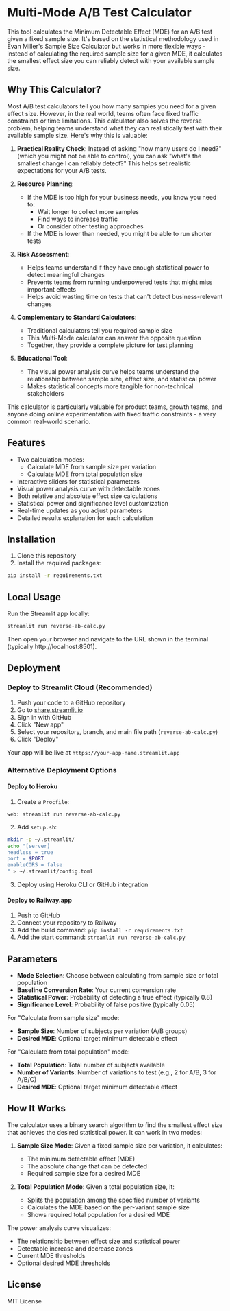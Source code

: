 # Multi-Mode A/B Test Calculator

This tool calculates the Minimum Detectable Effect (MDE) for an A/B test given a fixed sample size. It's based on the statistical methodology used in Evan Miller's Sample Size Calculator but works in more flexible ways - instead of calculating the required sample size for a given MDE, it calculates the smallest effect size you can reliably detect with your available sample size.

## Why This Calculator?

Most A/B test calculators tell you how many samples you need for a given effect size. However, in the real world, teams often face fixed traffic constraints or time limitations. This calculator also solves the reverse problem, helping teams understand what they can realistically test with their available sample size. Here's why this is valuable:

1. **Practical Reality Check**: Instead of asking "how many users do I need?" (which you might not be able to control), you can ask "what's the smallest change I can reliably detect?" This helps set realistic expectations for your A/B tests.

2. **Resource Planning**: 
   - If the MDE is too high for your business needs, you know you need to:
     - Wait longer to collect more samples
     - Find ways to increase traffic
     - Or consider other testing approaches
   - If the MDE is lower than needed, you might be able to run shorter tests

3. **Risk Assessment**:
   - Helps teams understand if they have enough statistical power to detect meaningful changes
   - Prevents teams from running underpowered tests that might miss important effects
   - Helps avoid wasting time on tests that can't detect business-relevant changes

4. **Complementary to Standard Calculators**:
   - Traditional calculators tell you required sample size
   - This Multi-Mode calculator can answer the opposite question
   - Together, they provide a complete picture for test planning

5. **Educational Tool**:
   - The visual power analysis curve helps teams understand the relationship between sample size, effect size, and statistical power
   - Makes statistical concepts more tangible for non-technical stakeholders

This calculator is particularly valuable for product teams, growth teams, and anyone doing online experimentation with fixed traffic constraints - a very common real-world scenario.

## Features

- Two calculation modes:
  - Calculate MDE from sample size per variation
  - Calculate MDE from total population size
- Interactive sliders for statistical parameters
- Visual power analysis curve with detectable zones
- Both relative and absolute effect size calculations
- Statistical power and significance level customization
- Real-time updates as you adjust parameters
- Detailed results explanation for each calculation

## Installation

1. Clone this repository
2. Install the required packages:
```bash
pip install -r requirements.txt
```

## Local Usage

Run the Streamlit app locally:
```bash
streamlit run reverse-ab-calc.py
```

Then open your browser and navigate to the URL shown in the terminal (typically http://localhost:8501).

## Deployment

### Deploy to Streamlit Cloud (Recommended)

1. Push your code to a GitHub repository
2. Go to [share.streamlit.io](https://share.streamlit.io)
3. Sign in with GitHub
4. Click "New app"
5. Select your repository, branch, and main file path (`reverse-ab-calc.py`)
6. Click "Deploy"

Your app will be live at `https://your-app-name.streamlit.app`

### Alternative Deployment Options

#### Deploy to Heroku
1. Create a `Procfile`:
```
web: streamlit run reverse-ab-calc.py
```
2. Add `setup.sh`:
```bash
mkdir -p ~/.streamlit/
echo "[server]
headless = true
port = $PORT
enableCORS = false
" > ~/.streamlit/config.toml
```
3. Deploy using Heroku CLI or GitHub integration

#### Deploy to Railway.app
1. Push to GitHub
2. Connect your repository to Railway
3. Add the build command: `pip install -r requirements.txt`
4. Add the start command: `streamlit run reverse-ab-calc.py`

## Parameters

- **Mode Selection**: Choose between calculating from sample size or total population
- **Baseline Conversion Rate**: Your current conversion rate
- **Statistical Power**: Probability of detecting a true effect (typically 0.8)
- **Significance Level**: Probability of false positive (typically 0.05)

For "Calculate from sample size" mode:
- **Sample Size**: Number of subjects per variation (A/B groups)
- **Desired MDE**: Optional target minimum detectable effect

For "Calculate from total population" mode:
- **Total Population**: Total number of subjects available
- **Number of Variants**: Number of variations to test (e.g., 2 for A/B, 3 for A/B/C)
- **Desired MDE**: Optional target minimum detectable effect

## How It Works

The calculator uses a binary search algorithm to find the smallest effect size that achieves the desired statistical power. It can work in two modes:

1. **Sample Size Mode**: Given a fixed sample size per variation, it calculates:
   - The minimum detectable effect (MDE)
   - The absolute change that can be detected
   - Required sample size for a desired MDE

2. **Total Population Mode**: Given a total population size, it:
   - Splits the population among the specified number of variants
   - Calculates the MDE based on the per-variant sample size
   - Shows required total population for a desired MDE

The power analysis curve visualizes:
- The relationship between effect size and statistical power
- Detectable increase and decrease zones
- Current MDE thresholds
- Optional desired MDE thresholds

## License

MIT License 